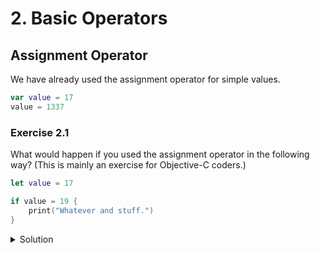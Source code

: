 
# 2. Basic Operators

## Assignment Operator

We have already used the assignment operator for simple values.

```Swift
var value = 17
value = 1337
```

### Exercise 2.1

What would happen if you used the assignment operator in the following way? (This is mainly an exercise for Objective-C coders.)

```Swift
let value = 17

if value = 19 {
    print("Whatever and stuff.")
}
```

<details>
<summary>Solution</summary>
```Swift

```
</details>

### Exercise TEMPLATE

Placeholder text.

<details>
<summary>Solution</summary>
```Swift

```
</details>
